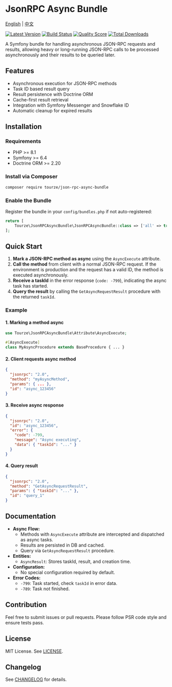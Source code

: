 # JsonRPC Async Bundle

[English](README.md) | [中文](README.zh-CN.md)

[![Latest Version](https://img.shields.io/packagist/v/tourze/json-rpc-async-bundle.svg?style=flat-square)](https://packagist.org/packages/tourze/json-rpc-async-bundle)
[![Build Status](https://img.shields.io/travis/tourze/json-rpc-async-bundle/master.svg?style=flat-square)](https://travis-ci.org/tourze/json-rpc-async-bundle)
[![Quality Score](https://img.shields.io/scrutinizer/g/tourze/json-rpc-async-bundle.svg?style=flat-square)](https://scrutinizer-ci.com/g/tourze/json-rpc-async-bundle)
[![Total Downloads](https://img.shields.io/packagist/dt/tourze/json-rpc-async-bundle.svg?style=flat-square)](https://packagist.org/packages/tourze/json-rpc-async-bundle)

A Symfony bundle for handling asynchronous JSON-RPC requests and results, allowing heavy or long-running JSON-RPC calls to be processed asynchronously and their results to be queried later.

## Features

- Asynchronous execution for JSON-RPC methods
- Task ID based result query
- Result persistence with Doctrine ORM
- Cache-first result retrieval
- Integration with Symfony Messenger and Snowflake ID
- Automatic cleanup for expired results

## Installation

### Requirements

- PHP >= 8.1
- Symfony >= 6.4
- Doctrine ORM >= 2.20

### Install via Composer

```bash
composer require tourze/json-rpc-async-bundle
```

### Enable the Bundle

Register the bundle in your `config/bundles.php` if not auto-registered:

```php
return [
    Tourze\JsonRPCAsyncBundle\JsonRPCAsyncBundle::class => ['all' => true],
];
```

## Quick Start

1. **Mark a JSON-RPC method as async** using the `AsyncExecute` attribute.
2. **Call the method** from client with a normal JSON-RPC request. If the environment is production and the request has a valid ID, the method is executed asynchronously.
3. **Receive a taskId** in the error response (`code: -799`), indicating the async task has started.
4. **Query the result** by calling the `GetAsyncRequestResult` procedure with the returned `taskId`.

### Example

#### 1. Marking a method async

```php
use Tourze\JsonRPCAsyncBundle\Attribute\AsyncExecute;

#[AsyncExecute]
class MyAsyncProcedure extends BaseProcedure { ... }
```

#### 2. Client requests async method

```json
{
  "jsonrpc": "2.0",
  "method": "myAsyncMethod",
  "params": { ... },
  "id": "async_123456"
}
```

#### 3. Receive async response

```json
{
  "jsonrpc": "2.0",
  "id": "async_123456",
  "error": {
    "code": -799,
    "message": "Async executing",
    "data": { "taskId": "..." }
  }
}
```

#### 4. Query result

```json
{
  "jsonrpc": "2.0",
  "method": "GetAsyncRequestResult",
  "params": { "taskId": "..." },
  "id": "query_1"
}
```

## Documentation

- **Async Flow:**
  - Methods with `AsyncExecute` attribute are intercepted and dispatched as async tasks.
  - Results are persisted in DB and cached.
  - Query via `GetAsyncRequestResult` procedure.
- **Entities:**
  - `AsyncResult`: Stores taskId, result, and creation time.
- **Configuration:**
  - No special configuration required by default.
- **Error Codes:**
  - `-799`: Task started, check `taskId` in error data.
  - `-789`: Task not finished.

## Contribution

Feel free to submit issues or pull requests. Please follow PSR code style and ensure tests pass.

## License

MIT License. See [LICENSE](LICENSE).

## Changelog

See [CHANGELOG](CHANGELOG.md) for details.
